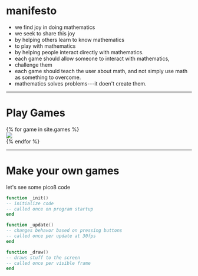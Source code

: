 # manifesto

- we find joy in doing mathematics 
- we seek to share this joy
- by helping others learn to know mathematics
- to play with mathematics
- by helping people interact directly with mathematics.
- each game should allow someone to interact with mathematics, 
- challenge them
- each game should teach the user about math, and not simply use math as something to overcome. 
- mathematics solves problems---it doen't create them.

<hr/>

# Play Games

<div class="thumbnails">
  {% for game in site.games %}
  <div class="thumb">
    <a href="{{ game.url }}"><img src="/games/{{ game.pico8 }}.p8.png"/></a>
  </div>
  {% endfor %}
</div>

<hr/>

# Make your own games

let's see some pico8 code

```lua
function _init()
-- initialize code
-- called once on program startup
end

function _update()
-- changes behavor based on pressing buttons
-- called once per update at 30fps
end

function _draw()
-- draws stuff to the screen
-- called once per visible frame
end
```
